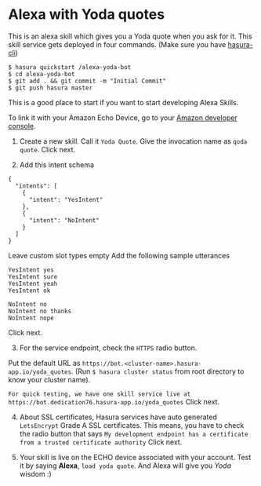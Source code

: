 # Alexa with Yoda quotes

This is an alexa skill which gives you a Yoda quote when you ask for it. This skill service gets deployed in four commands. (Make sure you have [hasura-cli](https://docs.hasura.io/0.15/manual/install-hasura-cli.html))

```
$ hasura quickstart /alexa-yoda-bot
$ cd alexa-yoda-bot
$ git add . && git commit -m "Initial Commit"
$ git push hasura master
```

This is a good place to start if you want to start developing Alexa Skills.

To link it with your Amazon Echo Device, go to your [Amazon developer console](https://developer.amazon.com/edw/home.html#/skills).

1. Create a new skill. Call it `Yoda Quote`. Give the invocation name as `qoda quote`. Click next.

2. Add this intent schema
```
{
  "intents": [
    {
      "intent": "YesIntent"
    },
    {
      "intent": "NoIntent"
    }
  ]
}
```
Leave custom slot types empty
Add the following sample utterances
```
YesIntent yes
YesIntent sure
YesIntent yeah
YesIntent ok

NoIntent no
NoIntent no thanks
NoIntent nope
```
Click next.

3. For the service endpoint, check the `HTTPS` radio button.

Put the default URL as `https://bot.<cluster-name>.hasura-app.io/yoda_quotes`. (Run `$ hasura cluster status` from root directory to know your cluster name). 

``
For quick testing, we have one skill service live at https://bot.dedication76.hasura-app.io/yoda_quotes
``
Click next.

4. About SSL certificates, Hasura services have auto generated `LetsEncrypt` Grade A SSL certificates. This means, you have to check the radio button that says `My development endpoint has a certificate from a trusted certificate authority`
Click next.

5. Your skill is live on the ECHO device associated with your account. Test it by saying **Alexa**, `load yoda quote`. And Alexa will give you *Yoda* wisdom :)


